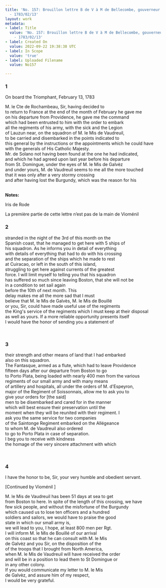 ```yaml
---
title: 'No. 157: Brouillon lettre B de V à M de Bellecombe, gouverneur de St Domingue
  - 1783/02/13'
layout: work
metadata:
- label: Title
  value: 'No. 157: Brouillon lettre B de V à M de Bellecombe, gouverneur de St Domingue
    - 1783/02/13'
- label: Created On
  value: 2022-09-22 19:38:38 UTC
- label: In Scope
  value: 'true'
- label: Uploaded Filename
  value: No157

---
```

<div class="pages">
<div id="translation-32573594">
<h3>1</h3>
<div class="page-content">
<p>On board the Triomphant, February 13, 1783</p>
<p>M. le Cte de Rochambeau, Sir, having decided to <br/>
to return to France at the end of the month of February he gave me <br/>
on his departure from Providence, he gave me the command <br/>
which had been entrusted to him with the order to embark <br/>
all the regiments of his army, with the sick and the Legion<br/>
of Lauzun near, on the squadron of M. le Mis de Vaudreuil, <br/>
to be carried and disembarked in the points indicated to <br/>
this general by the instructions or the appointments which he could have <br/>
with the generals of His Catholic Majesty. <br/>
Mr. de Solano not having been found at the one he had indicated, <br/>
and which he had agreed upon last year before his departure <br/>
from St. Domingue, under the eyes of M. le Mis de Galvèz <br/>
and under yours, M. de Vaudreuil seems to me all the more touched <br/>
that it was only after a very stormy crossing <br/>
and after having lost the Burgundy, which was the reason for his</p>
</div>
</div>
<br />
<div class="page-notes">
<strong>Notes:</strong>
<div>
<p><span class="page-note-username">Iris de Rode</span></p>
<p class="page-note-content">La première partie de cette lettre n’est pas de la main de Vioménil </p>
</div>
</div>
<div id="translation-32573595">
<h3>2</h3>
<div class="page-content">
<p>stranded in the night of the 3rd of this month on the <br/>
Spanish coast, that he managed to get here with 5 ships of<br/>
his squadron. As he informs you in detail of everything <br/>
with details of everything that had to do with his crossing<br/>
and the separation of the ships which he made to rest<br/>
at Cuiracao, or left in the south of this island,<br/>
struggling to get here against currents of the greatest<br/>
force. I will limit myself to telling you that his squadron<br/>
has suffered so much since leaving Boston, that she will not be<br/>
in a condition to set sail again<br/>
before the 10th of next month. This<br/>
delay makes me all the more sad that I must <br/>
believe that M. le Mis de Galvès, M. le Mis de Bouillé<br/>
or you, Sir, could have made useful use of the regiments<br/>
the King's service of the regiments which I must keep at their disposal<br/>
as well as yours. If a more reliable opportunity presents itself<br/>
I would have the honor of sending you a statement of</p>
</div>
</div>
<br />
<div id="translation-32573596">
<h3>3</h3>
<div class="page-content">
<p>their strength and other means of land that I had embarked<br/>
also on this squadron.<br/>
The Fantasque, armed as a flute, which had to leave Providence<br/>
fifteen days after our departure from Boston to go <br/>
to Porto Plata, being loaded with nearly 400 men from the various<br/>
regiments of our small army and with many means <br/>
of artillery and hospitals, all under the orders of M. d'Espeyron,<br/>
major of the Regiment of Soissonnais, allow me to ask you to<br/>
give your orders for [the said] <br/>
men to be disembarked and cared for in the manner <br/>
which will best ensure their preservation until the <br/>
moment when they will be reunited with their regiment. I<br/>
ask you the same service for two companies<br/>
of the Saintonge Regiment embarked on the Allégeance<br/>
to whom M. de Vaudreuil also ordered <br/>
to go to Porto Plata in case of separation.<br/>
I beg you to receive with kindness<br/>
the homage of the very sincere attachment with which</p>
</div>
</div>
<br />
<div id="translation-32573597">
<h3>4</h3>
<div class="page-content">
<p>I have the honor to be, Sir, your very humble and obedient servant.</p>
<p><span class="unclear">[Continued by Vioménil ]</span></p>
<p>M. le Mis de Vaudreuil has been 51 days at sea to get <br/>
from Boston to here. In spite of the length of this crossing, we have <br/>
few sick people, and without the misfortune of the Burgundy <br/>
which caused us to lose ten officers and a hundred <br/>
soldiers and sailors, we would have to praise the good <br/>
state in which our small army is, <br/>
we will lead to you, I hope, at least 800 men per Rgt. <br/>
I will inform M. le Mis de Bouillé of our arrival <br/>
on this coast so that he can consult with M. le Mis <br/>
de Galvèz and you Sir, on the disposition of the <br/>
of the troops that I brought from North America, <br/>
when M. le Mis de Vaudreuil will have received the order <br/>
and will be in a position to lead them to St Domingue or <br/>
in any other colony. <br/>
If you would communicate my letter to M. le Mis <br/>
de Galvèz, and assure him of my respect, <br/>
I would be very grateful. </p>
</div>
</div>
<br />
</div>
